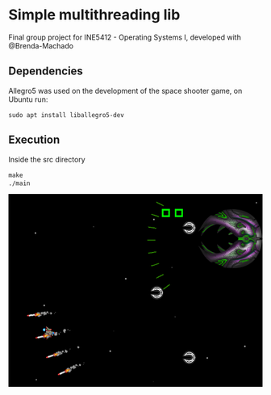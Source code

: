 # Simple multithreading lib
Final group project for INE5412 - Operating Systems I, developed with @Brenda-Machado

## Dependencies
Allegro5 was used on the development of the space shooter game, on Ubuntu run:
```shell
sudo apt install liballegro5-dev
```
## Execution
Inside the src directory
```shell
make
./main
```

![Space shooter showcase image](src/resources/SpaceshooterShowcase.png)
